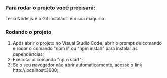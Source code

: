 ### Para rodar o projeto você precisará:

Ter o Node.js e o Git instalado em sua máquina.

### Rodando o projeto

1. Após abrir o projeto no Visual Studio Code, abrir o prompt de comando e rodar o comando "npm i" ou "npm install" para instalar as dependências;
1. Executar o comando "npm start";
1. Se o seu navegador não abrir automaticamente, acesse o link http://localhost:3000;
